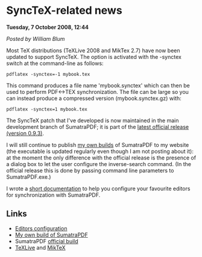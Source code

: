 <script type="text/javascript">
var metadata = { 
    blogVersion : 1,
    entryId : 'entry081007-214408',
    publishDate : 'Wed, 21 Oct 2015 17:53:16 +0000',
    postDate : '2008-10-07 19:44:08',
    legacyViews : 7921 // as of Oct 30th 2015
};
</script>

# SyncTeX-related news 

**Tuesday, 7 October 2008, 12:44**

_Posted by William Blum_

Most TeX distributions (TeXLive 2008 and MikTex 2.7) have now been updated to support SyncTeX. The option is activated with the -synctex switch at the command-line as follows:

    pdflatex -synctex=-1 mybook.tex

This command produces a file name 'mybook.synctex' which can then be used to perform PDF<->TEX synchronization. The file can be large so you can instead produce a compressed version (mybook.synctex.gz) with:

    pdflatex -synctex=1 mybook.tex

The SyncTeX patch that I've developed is now maintained in the main development branch of SumatraPDF; it is part of the [latest official release (version 0.9.3)](http://blog.kowalczyk.info/software/sumatrapdf/download.html).

I will still continue to publish [my own builds](http://william.famille-blum.org/software/sumatra/SumatraPDF-sync.exe) of SumatraPDF to my website (the executable is updated regularly even though I am not posting about it): at the moment the only difference with the official release is the presence of a dialog box to let the user configure the inverse-search command. (In the official release this is done by passing command line parameters to SumatraPDF.exe.)

I wrote a [short documentation](http://william.famille-blum.org/blog/static.php?page=static081010-000413) to help you configure your favourite editors for synchronization with SumatraPDF.

## Links
- [Editors configuration](http://william.famille-blum.org/blog/static.php?page=static081010-000413)
- [My own build of SumatraPDF](http://william.famille-blum.org/software/sumatra/index.html)
- SumatraPDF [official build](http://blog.kowalczyk.info/software/sumatrapdf/download.html)
- [TeXLive](http://www.tug.org/texlive/) and [MikTeX](http://miktex.org/)
